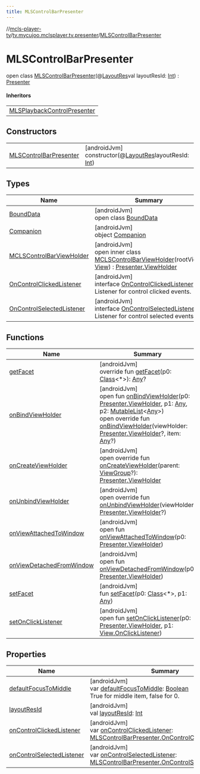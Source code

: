 ```yaml
---
title: MLSControlBarPresenter
---
```

//[mcls-player-tv](../../../index.html)/[tv.mycujoo.mclsplayer.tv.presenter](../index.html)/[MLSControlBarPresenter](index.html)



# MLSControlBarPresenter

open class [MLSControlBarPresenter](index.html)(@[LayoutRes](https://developer.android.com/reference/kotlin/androidx/annotation/LayoutRes.html)val layoutResId: [Int](https://kotlinlang.org/api/latest/jvm/stdlib/kotlin/-int/index.html)) : [Presenter](https://developer.android.com/reference/kotlin/androidx/leanback/widget/Presenter.html)

#### Inheritors


| |
|---|
| [MLSPlaybackControlPresenter](../-m-l-s-playback-control-presenter/index.html) |


## Constructors


| | |
|---|---|
| [MLSControlBarPresenter](-m-l-s-control-bar-presenter.html) | [androidJvm]<br>constructor(@[LayoutRes](https://developer.android.com/reference/kotlin/androidx/annotation/LayoutRes.html)layoutResId: [Int](https://kotlinlang.org/api/latest/jvm/stdlib/kotlin/-int/index.html)) |


## Types


| Name | Summary |
|---|---|
| [BoundData](-bound-data/index.html) | [androidJvm]<br>open class [BoundData](-bound-data/index.html) |
| [Companion](-companion/index.html) | [androidJvm]<br>object [Companion](-companion/index.html) |
| [MCLSControlBarViewHolder](-m-c-l-s-control-bar-view-holder/index.html) | [androidJvm]<br>open inner class [MCLSControlBarViewHolder](-m-c-l-s-control-bar-view-holder/index.html)(rootView: [View](https://developer.android.com/reference/kotlin/android/view/View.html)) : [Presenter.ViewHolder](https://developer.android.com/reference/kotlin/androidx/leanback/widget/Presenter.ViewHolder.html) |
| [OnControlClickedListener](-on-control-clicked-listener/index.html) | [androidJvm]<br>interface [OnControlClickedListener](-on-control-clicked-listener/index.html)<br>Listener for control clicked events. |
| [OnControlSelectedListener](-on-control-selected-listener/index.html) | [androidJvm]<br>interface [OnControlSelectedListener](-on-control-selected-listener/index.html)<br>Listener for control selected events. |


## Functions


| Name | Summary |
|---|---|
| [getFacet](../-m-l-s-playback-transport-row-presenter/index.html#-789590756%2FFunctions%2F-1202460562) | [androidJvm]<br>override fun [getFacet](../-m-l-s-playback-transport-row-presenter/index.html#-789590756%2FFunctions%2F-1202460562)(p0: [Class](https://developer.android.com/reference/kotlin/java/lang/Class.html)&lt;*&gt;): [Any](https://kotlinlang.org/api/latest/jvm/stdlib/kotlin/-any/index.html)? |
| [onBindViewHolder](../-m-l-s-playback-transport-row-presenter/index.html#-1615119423%2FFunctions%2F-1202460562) | [androidJvm]<br>open fun [onBindViewHolder](../-m-l-s-playback-transport-row-presenter/index.html#-1615119423%2FFunctions%2F-1202460562)(p0: [Presenter.ViewHolder](https://developer.android.com/reference/kotlin/androidx/leanback/widget/Presenter.ViewHolder.html), p1: [Any](https://kotlinlang.org/api/latest/jvm/stdlib/kotlin/-any/index.html), p2: [MutableList](https://kotlinlang.org/api/latest/jvm/stdlib/kotlin.collections/-mutable-list/index.html)&lt;[Any](https://kotlinlang.org/api/latest/jvm/stdlib/kotlin/-any/index.html)&gt;)<br>open override fun [onBindViewHolder](on-bind-view-holder.html)(viewHolder: [Presenter.ViewHolder](https://developer.android.com/reference/kotlin/androidx/leanback/widget/Presenter.ViewHolder.html)?, item: [Any](https://kotlinlang.org/api/latest/jvm/stdlib/kotlin/-any/index.html)?) |
| [onCreateViewHolder](on-create-view-holder.html) | [androidJvm]<br>open override fun [onCreateViewHolder](on-create-view-holder.html)(parent: [ViewGroup](https://developer.android.com/reference/kotlin/android/view/ViewGroup.html)?): [Presenter.ViewHolder](https://developer.android.com/reference/kotlin/androidx/leanback/widget/Presenter.ViewHolder.html) |
| [onUnbindViewHolder](on-unbind-view-holder.html) | [androidJvm]<br>open override fun [onUnbindViewHolder](on-unbind-view-holder.html)(viewHolder: [Presenter.ViewHolder](https://developer.android.com/reference/kotlin/androidx/leanback/widget/Presenter.ViewHolder.html)?) |
| [onViewAttachedToWindow](../-m-l-s-playback-control-presenter/index.html#-924568759%2FFunctions%2F-1202460562) | [androidJvm]<br>open fun [onViewAttachedToWindow](../-m-l-s-playback-control-presenter/index.html#-924568759%2FFunctions%2F-1202460562)(p0: [Presenter.ViewHolder](https://developer.android.com/reference/kotlin/androidx/leanback/widget/Presenter.ViewHolder.html)) |
| [onViewDetachedFromWindow](../-m-l-s-playback-control-presenter/index.html#-619108282%2FFunctions%2F-1202460562) | [androidJvm]<br>open fun [onViewDetachedFromWindow](../-m-l-s-playback-control-presenter/index.html#-619108282%2FFunctions%2F-1202460562)(p0: [Presenter.ViewHolder](https://developer.android.com/reference/kotlin/androidx/leanback/widget/Presenter.ViewHolder.html)) |
| [setFacet](../-m-l-s-playback-transport-row-presenter/index.html#-523029608%2FFunctions%2F-1202460562) | [androidJvm]<br>fun [setFacet](../-m-l-s-playback-transport-row-presenter/index.html#-523029608%2FFunctions%2F-1202460562)(p0: [Class](https://developer.android.com/reference/kotlin/java/lang/Class.html)&lt;*&gt;, p1: [Any](https://kotlinlang.org/api/latest/jvm/stdlib/kotlin/-any/index.html)) |
| [setOnClickListener](../-m-l-s-playback-transport-row-presenter/index.html#1820788726%2FFunctions%2F-1202460562) | [androidJvm]<br>open fun [setOnClickListener](../-m-l-s-playback-transport-row-presenter/index.html#1820788726%2FFunctions%2F-1202460562)(p0: [Presenter.ViewHolder](https://developer.android.com/reference/kotlin/androidx/leanback/widget/Presenter.ViewHolder.html), p1: [View.OnClickListener](https://developer.android.com/reference/kotlin/android/view/View.OnClickListener.html)) |


## Properties


| Name | Summary |
|---|---|
| [defaultFocusToMiddle](default-focus-to-middle.html) | [androidJvm]<br>var [defaultFocusToMiddle](default-focus-to-middle.html): [Boolean](https://kotlinlang.org/api/latest/jvm/stdlib/kotlin/-boolean/index.html)<br>True for middle item, false for 0. |
| [layoutResId](layout-res-id.html) | [androidJvm]<br>val [layoutResId](layout-res-id.html): [Int](https://kotlinlang.org/api/latest/jvm/stdlib/kotlin/-int/index.html) |
| [onControlClickedListener](on-control-clicked-listener.html) | [androidJvm]<br>var [onControlClickedListener](on-control-clicked-listener.html): [MLSControlBarPresenter.OnControlClickedListener](-on-control-clicked-listener/index.html)? |
| [onControlSelectedListener](on-control-selected-listener.html) | [androidJvm]<br>var [onControlSelectedListener](on-control-selected-listener.html): [MLSControlBarPresenter.OnControlSelectedListener](-on-control-selected-listener/index.html)? |

